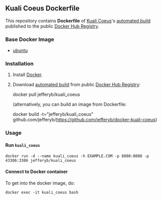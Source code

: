 ## Kuali Coeus Dockerfile

This repository contains **Dockerfile** of [Kuali Coeus](https://github.com/kuali/kc)'s [automated build](https://registry.hub.docker.com/u/jefferyb/kuali_coeus/) published to the public [Docker Hub Registry](https://registry.hub.docker.com/).

### Base Docker Image

* [ubuntu](https://registry.hub.docker.com/_/ubuntu)

### Installation

1. Install [Docker](https://www.docker.com/).

2. Download [automated build](https://registry.hub.docker.com/u/jefferyb/kuali_coeus/) from public [Docker Hub Registry](https://registry.hub.docker.com/): 

    docker pull jefferyb/kuali_coeus

   (alternatively, you can build an image from Dockerfile: 

    docker build -t="jefferyb/kuali_coeus" github.com/jefferyb/https://github.com/jefferyb/docker-kuali-coeus)


### Usage

#### Run `kuali_coeus`

    docker run -d --name kuali_coeus -h EXAMPLE.COM -p 8080:8080 -p 43306:3306 jefferyb/kuali_coeus

#### Connect to Docker container

To get into the docker image, do:

    docker exec -it kuali_coeus bash


